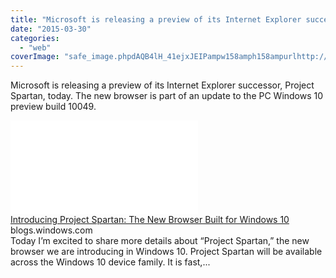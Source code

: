 ```yaml
---
title: "Microsoft is releasing a preview of its Internet Explorer successor, Project Spa..."
date: "2015-03-30"
categories: 
  - "web"
coverImage: "safe_image.phpdAQB4lH_41ejxJEIPampw158amph158ampurlhttp://az648995.vo_.msecnd.net/win/2015/03/still2-500x281.jpg"
---
```


Microsoft is releasing a preview of its Internet Explorer successor, Project Spartan, today. The new browser is part of an update to the PC Windows 10 preview build 10049. 
  
[![](images/safe_image.php?d=AQB4lH_41ejxJEIP&w=158&h=158&url=http%3A%2F%2Faz648995.vo.msecnd.net%2Fwin%2F2015%2F03%2Fstill2-500x281.jpg)](http://l.facebook.com/l.php?u=http%3A%2F%2Fblogs.windows.com%2Fbloggingwindows%2F2015%2F03%2F30%2Fintroducing-project-spartan-the-new-browser-built-for-windows-10%2F&h=rAQFL7mEl&s=1)  
[Introducing Project Spartan: The New Browser Built for Windows 10](http://l.facebook.com/l.php?u=http%3A%2F%2Fblogs.windows.com%2Fbloggingwindows%2F2015%2F03%2F30%2Fintroducing-project-spartan-the-new-browser-built-for-windows-10%2F&h=kAQGr7RYa&s=1)  
blogs.windows.com  
Today I’m excited to share more details about “Project Spartan,” the new browser we are introducing in Windows 10. Project Spartan will be available across the Windows 10 device family. It is fast,...
